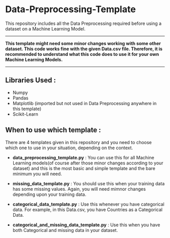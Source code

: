 # Data-Preprocessing-Template
This repository includes all the Data Preprocessing required before using a dataset on a Machine Learning Model.

***

**This template might need some minor changes working with some other dataset. This code works fine with the given Data.csv file. Therefore, it 
is recommended to understand what this code does to use it for your own Machine Learning Models.**

***

## Libraries Used :
* Numpy
* Pandas
* Matplotlib (imported but not used in Data Preprocessing anywhere in this template)
* Scikit-Learn

## When to use which template :
There are 4 templates given in this repository and you need to choose which one to use in your situation, depending on the context.

* **data_preprocessing_template.py** : You can use this for all Machine Learning models(of course after those minor changes according to your dataset) and this is the most basic and simple template and the
bare minimum you will need.

* **missing_data_template.py** : You should use this when your training data has some missing values. Again, you will need mimnor changes depending 
upon your training data.

* **categorical_data_template.py** : Use this whenever you have categorical data. For example, in this Data.csv, you have Countries as a Categorical Data.

* **categorical_and_missing_data_template.py** : Use this when you have both Categorical and missing data in your dataset.

